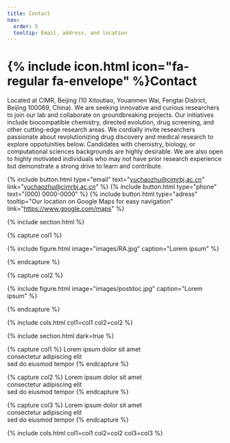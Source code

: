 ```yaml
---
title: Contact
nav:
  order: 5
  tooltip: Email, address, and location
---
```


# {% include icon.html icon="fa-regular fa-envelope" %}Contact

Located at CIMR, Beijing (10 Xitoutiao, Youanmen Wai, Fengtai District, Beijing 100069, China). 
We are seeking innovative and curious researchers to join our lab and collaborate on groundbreaking projects. Our initiatives include biocompatible chemistry, directed evolution, drug screening, and other cutting-edge research areas. We cordially invite researchers passionate about revolutionizing drug discovery and medical research to explore oppotunities below. Candidates with chemistry, biology, or computational sciences backgrounds are highly desirable. We are also open to highly motivated individuals who may not have prior research experience but demonstrate a strong drive to learn and contribute.

{%
  include button.html
  type="email"
  text="yuchaozhu@cimrbj.ac.cn"
  link="yuchaozhu@cimrbj.ac.cn"
%}
{%
  include button.html
  type="phone"
  text="(000) 0000-0000"
%}
{%
  include button.html
  type="adress"
  tooltip="Our location on Google Maps for easy navigation"
  link="https://www.google.com/maps"
%}

{% include section.html %}

{% capture col1 %}

{%
  include figure.html
  image="images/RA.jpg"
  caption="Lorem ipsum"
%}

{% endcapture %}

{% capture col2 %}

{%
  include figure.html
  image="images/postdoc.jpg"
  caption="Lorem ipsum"
%}

{% endcapture %}

{% include cols.html col1=col1 col2=col2 %}

{% include section.html dark=true %}

{% capture col1 %}
Lorem ipsum dolor sit amet  
consectetur adipiscing elit  
sed do eiusmod tempor
{% endcapture %}

{% capture col2 %}
Lorem ipsum dolor sit amet  
consectetur adipiscing elit  
sed do eiusmod tempor
{% endcapture %}

{% capture col3 %}
Lorem ipsum dolor sit amet  
consectetur adipiscing elit  
sed do eiusmod tempor
{% endcapture %}

{% include cols.html col1=col1 col2=col2 col3=col3 %}
